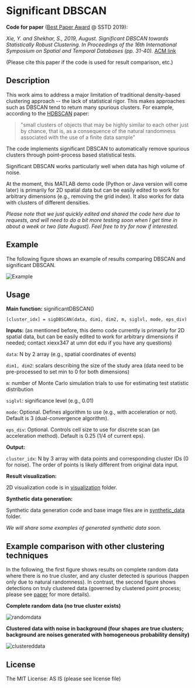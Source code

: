 # Significant DBSCAN
**Code for paper** ([Best Paper Award](http://sstd2019.org/program.html) @ SSTD 2019):

*Xie, Y. and Shekhar, S., 2019, August. Significant DBSCAN towards Statistically Robust Clustering. In Proceedings of the 16th International Symposium on Spatial and Temporal Databases (pp. 31-40).* [ACM link](https://dl.acm.org/doi/abs/10.1145/3340964.3340968)

(Please cite this paper if the code is used for result comparison, etc.)

## Description
This work aims to address a major limitation of traditional density-based clustering approach -- the lack of statistical rigor. This makes approaches such as DBSCAN tend to return many spurious clusters. For example, according to the [HDBSCAN](https://link.springer.com/chapter/10.1007/978-3-642-37456-2_14) paper: 
>"small clusters of objects that may be highly similar to each other just by chance, that is, as a consequence of the natural randomness associated with the use of a finite data sample"

The code implements significant DBSCAN to automatically remove spurious clusters through point-process based statistical tests.

Significant DBSCAN works particularly well when data has high volume of noise.

At the moment, this MATLAB demo code (Python or Java version will come later) is primarily for 2D spatial data but can be easily edited to work for arbitrary dimensions (e.g., removing the grid index). It also works for data with clusters of different densities.

*Please note that we just quickly edited and shared the code here due to requests, and will need to do a bit more testing soon when I get time in about a week or two (late August). Feel free to try for now if interested.*

## Example
The following figure shows an example of results comparing DBSCAN and significant DBSCAN.

![Example](https://github.com/yqthanks/significantDBSCAN/blob/master/example_results.png)

## Usage
**Main function:** significantDBSCAN()
```
[cluster_idx] = sigDBSCAN(data, dim1, dim2, m, siglvl, mode, eps_div)
```

**Inputs:** (as mentioned before, this demo code currently is primarily for 2D spatial data, but can be easily edited to work for arbitrary dimensions if needed; contact xiexx347 at umn dot edu if you have any questions)

```data```: N by 2 array (e.g., spatial coordinates of events)

```dim1, dim2```: scalars describing the size of the study area (data need to be pre-processed to set min to 0 for both dimensions)

```m```: number of Monte Carlo simulation trials to use for estimating test statistic distribution

```siglvl```: significance level (e.g., 0.01)

```mode```: Optional. Defines algorithm to use (e.g., with acceleration or not). Default is 3 (dual-convergence algorithm).

```eps_div```: Optional. Controls cell size to use for discrete scan (an acceleration method). Default is 0.25 (1/4 of current eps).

**Output:**

```cluster_idx```: N by 3 array with data points and corresponding cluster IDs (0 for noise). The order of points is likely different from original data input.

**Result visualization:**

2D visualization code is in [visualization](https://github.com/yqthanks/significantDBSCAN/tree/master/visualization) folder.

**Synthetic data generation:**

Synthetic data generation code and base image files are in [synthetic_data](https://github.com/yqthanks/significantDBSCAN/tree/master/synthetic_data) folder.

*We will share some examples of generated synthetic data soon.*


## Example comparison with other clustering techniques

In the following, the first figure shows results on complete random data where there is no true cluster, and any cluster detected is spurious (happen only due to natural randomness). In contrast, the second figure shows detections on truly clustered data (governed by clustered point process; please see [paper](https://dl.acm.org/doi/abs/10.1145/3340964.3340968) for more details).

**Complete random data (no true cluster exists)**

![randomdata](https://github.com/yqthanks/significantDBSCAN/blob/master/example_data_and_results/comparison1_random_data.png)


**Clustered data with noise in background (four shapes are true clusters; background are noises generated with homogeneous probability density)**

![clustereddata](https://github.com/yqthanks/significantDBSCAN/blob/master/example_data_and_results/comparison2_clustered_data.png)

## License

The MIT License: AS IS (please see license file)
